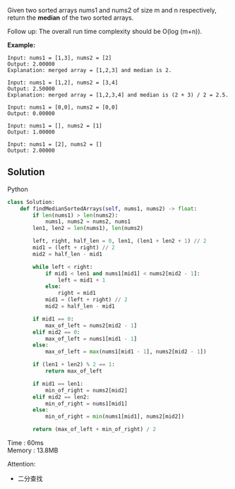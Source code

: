 Given two sorted arrays nums1 and nums2 of size m and n respectively, return the **median** of the two sorted arrays.

Follow up: The overall run time complexity should be O(log (m+n)).


**Example:**
```
Input: nums1 = [1,3], nums2 = [2]
Output: 2.00000
Explanation: merged array = [1,2,3] and median is 2.

Input: nums1 = [1,2], nums2 = [3,4]
Output: 2.50000
Explanation: merged array = [1,2,3,4] and median is (2 + 3) / 2 = 2.5.

Input: nums1 = [0,0], nums2 = [0,0]
Output: 0.00000

Input: nums1 = [], nums2 = [1]
Output: 1.00000

Input: nums1 = [2], nums2 = []
Output: 2.00000
```

## Solution

Python
```python
class Solution:
    def findMedianSortedArrays(self, nums1, nums2) -> float:
        if len(nums1) > len(nums2):
            nums1, nums2 = nums2, nums1
        len1, len2 = len(nums1), len(nums2)

        left, right, half_len = 0, len1, (len1 + len2 + 1) // 2
        mid1 = (left + right) // 2
        mid2 = half_len - mid1

        while left < right:
            if mid1 < len1 and nums1[mid1] < nums2[mid2 - 1]:
                left = mid1 + 1
            else:
                right = mid1
            mid1 = (left + right) // 2
            mid2 = half_len - mid1

        if mid1 == 0:
            max_of_left = nums2[mid2 - 1]
        elif mid2 == 0:
            max_of_left = nums1[mid1 - 1]
        else:
            max_of_left = max(nums1[mid1 - 1], nums2[mid2 - 1])

        if (len1 + len2) % 2 == 1:
            return max_of_left

        if mid1 == len1:
            min_of_right = nums2[mid2]
        elif mid2 == len2:
            min_of_right = nums1[mid1]
        else:
            min_of_right = min(nums1[mid1], nums2[mid2])

        return (max_of_left + min_of_right) / 2

```
Time : 60ms  
Memory : 13.8MB

Attention:
- 二分查找


